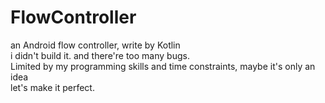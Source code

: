 # FlowController
an Android flow controller, write by Kotlin <br>
i didn't build it. and there're too many bugs.<br>
Limited by my programming skills and time constraints, maybe it's only an idea<br>
let's make it perfect.

